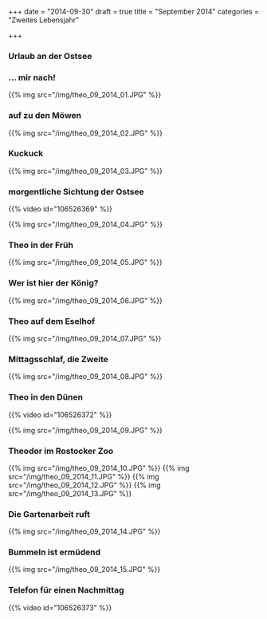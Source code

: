 +++
date = "2014-09-30"
draft = true
title = "September 2014"
categories = "Zweites Lebensjahr"

+++

### Urlaub an der Ostsee

### ... mir nach!
{{% img src="/img/theo_09_2014_01.JPG" %}}
### auf zu den Möwen
{{% img src="/img/theo_09_2014_02.JPG" %}}
### Kuckuck
{{% img src="/img/theo_09_2014_03.JPG" %}}

### morgentliche Sichtung der Ostsee
{{% video id="106526369" %}}

{{% img src="/img/theo_09_2014_04.JPG" %}}
### Theo in der Früh
{{% img src="/img/theo_09_2014_05.JPG" %}}
### Wer ist hier der König?
{{% img src="/img/theo_09_2014_06.JPG" %}}
### Theo auf dem Eselhof
{{% img src="/img/theo_09_2014_07.JPG" %}}
### Mittagsschlaf, die Zweite
{{% img src="/img/theo_09_2014_08.JPG" %}}
### Theo in den Dünen 
{{% video id="106526372" %}}

{{% img src="/img/theo_09_2014_09.JPG" %}}
### Theodor im Rostocker Zoo
{{% img src="/img/theo_09_2014_10.JPG" %}}
{{% img src="/img/theo_09_2014_11.JPG" %}}
{{% img src="/img/theo_09_2014_12.JPG" %}}
{{% img src="/img/theo_09_2014_13.JPG" %}}
### Die Gartenarbeit ruft
{{% img src="/img/theo_09_2014_14.JPG" %}}
### Bummeln ist ermüdend
{{% img src="/img/theo_09_2014_15.JPG" %}}
### Telefon für einen Nachmittag
{{% video id="106526373" %}}
